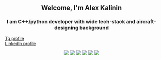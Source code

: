 <div id="1" align="center">
<h2>Welcome, I'm Alex Kalinin</h2>
<h3>I am C++/python developer with wide tech-stack and aircraft-designing background</h3>
</div>

<div>
<a href='https://t.me/imba_pro'>Tg profile</a>
</div>

<div>
<a href='https://vk.com/mrdisput'>LinkedIn profile</a>
</div>


<div id="1" align="center">
<p>
<img src="https://cdn.jsdelivr.net/gh/devicons/devicon/icons/cplusplus/cplusplus-original.svg" />
<img src="https://cdn.jsdelivr.net/gh/devicons/devicon/icons/qt/qt-original.svg" />
<img src="https://cdn.jsdelivr.net/gh/devicons/devicon/icons/python/python-original.svg" />
<img src="https://cdn.jsdelivr.net/gh/devicons/devicon/icons/postgresql/postgresql-original.svg" />
<img src="https://cdn.jsdelivr.net/gh/devicons/devicon/icons/debian/debian-original.svg" />
<img src="https://cdn.jsdelivr.net/gh/devicons/devicon/icons/html5/html5-original.svg" />
</p>
</div>


                 
          
          

